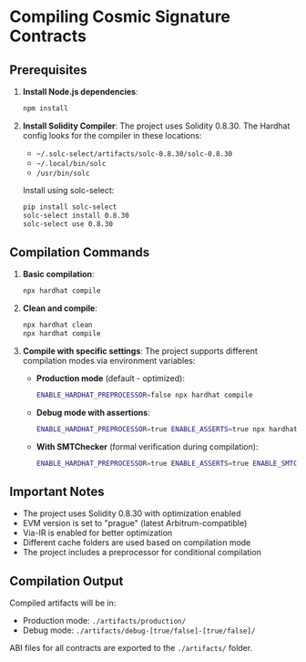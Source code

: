 # Compiling Cosmic Signature Contracts

## Prerequisites

1. **Install Node.js dependencies**:
   ```bash
   npm install
   ```

2. **Install Solidity Compiler**:
   The project uses Solidity 0.8.30. The Hardhat config looks for the compiler in these locations:
   - `~/.solc-select/artifacts/solc-0.8.30/solc-0.8.30`
   - `~/.local/bin/solc`
   - `/usr/bin/solc`

   Install using solc-select:
   ```bash
   pip install solc-select
   solc-select install 0.8.30
   solc-select use 0.8.30
   ```

## Compilation Commands

1. **Basic compilation**:
   ```bash
   npx hardhat compile
   ```

2. **Clean and compile**:
   ```bash
   npx hardhat clean
   npx hardhat compile
   ```

3. **Compile with specific settings**:
   The project supports different compilation modes via environment variables:
   
   - **Production mode** (default - optimized):
     ```bash
     ENABLE_HARDHAT_PREPROCESSOR=false npx hardhat compile
     ```
   
   - **Debug mode with assertions**:
     ```bash
     ENABLE_HARDHAT_PREPROCESSOR=true ENABLE_ASSERTS=true npx hardhat compile
     ```
   
   - **With SMTChecker** (formal verification during compilation):
     ```bash
     ENABLE_HARDHAT_PREPROCESSOR=true ENABLE_ASSERTS=true ENABLE_SMTCHECKER=2 npx hardhat compile
     ```

## Important Notes

- The project uses Solidity 0.8.30 with optimization enabled
- EVM version is set to "prague" (latest Arbitrum-compatible)
- Via-IR is enabled for better optimization
- Different cache folders are used based on compilation mode
- The project includes a preprocessor for conditional compilation

## Compilation Output

Compiled artifacts will be in:
- Production mode: `./artifacts/production/`
- Debug mode: `./artifacts/debug-[true/false]-[true/false]/`

ABI files for all contracts are exported to the `./artifacts/` folder.
